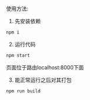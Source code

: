 使用方法:
1. 先安装依赖
```js
npm i 
```
2. 运行代码
```js
npm start
```
页面位于路由localhost:8000下面

3. 能正常运行之后对其打包
```js
npm run build
```

